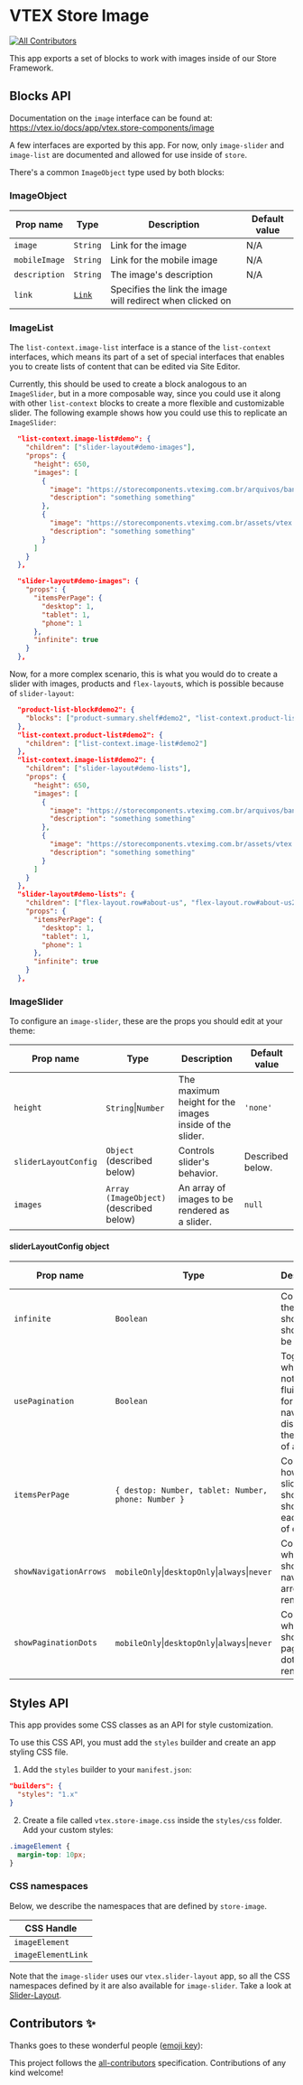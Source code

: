 # VTEX Store Image
<!-- ALL-CONTRIBUTORS-BADGE:START - Do not remove or modify this section -->
[![All Contributors](https://img.shields.io/badge/all_contributors-0-orange.svg?style=flat-square)](#contributors-)
<!-- ALL-CONTRIBUTORS-BADGE:END -->

This app exports a set of blocks to work with images inside of our Store Framework.

## Blocks API

Documentation on the `image` interface can be found at: <https://vtex.io/docs/app/vtex.store-components/image>

A few interfaces are exported by this app. For now, only `image-slider` and `image-list` are documented and allowed for use inside of `store`.

There's a common `ImageObject` type used by both blocks:

### ImageObject

| Prop name     | Type                                                                                                                                | Description                                                | Default value |
| ------------- | ----------------------------------------------------------------------------------------------------------------------------------- | ---------------------------------------------------------- | ------------- |
| `image`       | `String`                                                                                                                            | Link for the image                                         | N/A           |
| `mobileImage` | `String`                                                                                                                            | Link for the mobile image                                  | N/A           |
| `description` | `String`                                                                                                                            | The image's description                                    | N/A           |
| `link`        | [`Link`](https://github.com/vtex-apps/native-types/blob/f63aeeb8f6e62f4a9aaec052a8be34973be7389b/pages/contentSchemas.json#L52-L74) | Specifies the link the image will redirect when clicked on |

### ImageList

The `list-context.image-list` interface is a stance of the `list-context` interfaces, which means its part of a set of special interfaces that enables you to create lists of content that can be edited via Site Editor.

Currently, this should be used to create a block analogous to an `ImageSlider`, but in a more composable way, since you could use it along with other `list-context` blocks to create a more flexible and customizable slider. The following example shows how you could use this to replicate an `ImageSlider`:

```json
  "list-context.image-list#demo": {
    "children": ["slider-layout#demo-images"],
    "props": {
      "height": 650,
      "images": [
        {
          "image": "https://storecomponents.vteximg.com.br/arquivos/banner-infocard2.png",
          "description": "something something"
        },
        {
          "image": "https://storecomponents.vteximg.com.br/assets/vtex.file-manager-graphql/images/Group%207%20(1)%20(1)%20(1)%20(1)%20(1)___c6b3ed853fb16a08b265753b50e0c57a.png",
          "description": "something something"
        }
      ]
    }
  },

  "slider-layout#demo-images": {
    "props": {
      "itemsPerPage": {
        "desktop": 1,
        "tablet": 1,
        "phone": 1
      },
      "infinite": true
    }
  },
```

Now, for a more complex scenario, this is what you would do to create a slider with images, products and `flex-layout`s, which is possible because of `slider-layout`:

```json
  "product-list-block#demo2": {
    "blocks": ["product-summary.shelf#demo2", "list-context.product-list#demo2"]
  },
  "list-context.product-list#demo2": {
    "children": ["list-context.image-list#demo2"]
  },
  "list-context.image-list#demo2": {
    "children": ["slider-layout#demo-lists"],
    "props": {
      "height": 650,
      "images": [
        {
          "image": "https://storecomponents.vteximg.com.br/arquivos/banner-infocard2.png",
          "description": "something something"
        },
        {
          "image": "https://storecomponents.vteximg.com.br/assets/vtex.file-manager-graphql/images/Group%207%20(1)%20(1)%20(1)%20(1)%20(1)___c6b3ed853fb16a08b265753b50e0c57a.png",
          "description": "something something"
        }
      ]
    }
  },
  "slider-layout#demo-lists": {
    "children": ["flex-layout.row#about-us", "flex-layout.row#about-us2"],
    "props": {
      "itemsPerPage": {
        "desktop": 1,
        "tablet": 1,
        "phone": 1
      },
      "infinite": true
    }
  },
```

### ImageSlider

To configure an `image-slider`, these are the props you should edit at your theme:

| Prop name            | Type                                    | Description                                             | Default value    |
| -------------------- | --------------------------------------- | ------------------------------------------------------- | ---------------- |
| `height`             | `String`&#124;`Number`                  | The maximum height for the images inside of the slider. | `'none'`         |
| `sliderLayoutConfig` | `Object` (described below)              | Controls slider's behavior.                             | Described below. |
| `images`             | `Array (ImageObject)` (described below) | An array of images to be rendered as a slider.          | `null`           |

#### sliderLayoutConfig object

| Prop name              | Type                                                       | Description                                                                                    | Default value                        |
| ---------------------- | ---------------------------------------------------------- | ---------------------------------------------------------------------------------------------- | ------------------------------------ |
| `infinite`             | `Boolean`                                                  | Controls if the slider should or should not be infinite.                                       | `true`                               |
| `usePagination`        | `Boolean`                                                  | Toggles whether or not to use a fluid scroll for navigation, disabling the notion of a "page". | `true`                               |
| `itemsPerPage`         | `{ destop: Number, tablet: Number, phone: Number }`        | Controls how many slides should be shown on each type of device.                               | `{ destop: 1, tablet: 1, phone: 1 }` |
| `showNavigationArrows` | `mobileOnly`&#124;`desktopOnly`&#124;`always`&#124;`never` | Controls when should navigation arrows be rendered.                                            | `'always'`                           |
| `showPaginationDots`   | `mobileOnly`&#124;`desktopOnly`&#124;`always`&#124;`never` | Controls when should pagination dots be rendered.                                              | `'always'`                           |


## Styles API

This app provides some CSS classes as an API for style customization.

To use this CSS API, you must add the `styles` builder and create an app styling CSS file.

1. Add the `styles` builder to your `manifest.json`:

```json
"builders": {
  "styles": "1.x"
}
```

2. Create a file called `vtex.store-image.css` inside the `styles/css` folder. Add your custom styles:

```css
.imageElement {
  margin-top: 10px;
}
```

### CSS namespaces

Below, we describe the namespaces that are defined by `store-image`.

| CSS Handle         |
| ------------------ |
| `imageElement`     |
| `imageElementLink` |

Note that the `image-slider` uses our `vtex.slider-layout` app, so all the CSS namespaces defined by it are also available for `image-slider`. Take a look at [Slider-Layout](https://vtex.io/docs/app/vtex.slider-layout).

## Contributors ✨

Thanks goes to these wonderful people ([emoji key](https://allcontributors.org/docs/en/emoji-key)):

<!-- ALL-CONTRIBUTORS-LIST:START - Do not remove or modify this section -->
<!-- prettier-ignore-start -->
<!-- markdownlint-disable -->
<!-- markdownlint-enable -->
<!-- prettier-ignore-end -->
<!-- ALL-CONTRIBUTORS-LIST:END -->

This project follows the [all-contributors](https://github.com/all-contributors/all-contributors) specification. Contributions of any kind welcome!